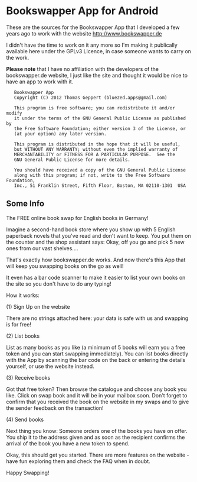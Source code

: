 # Bookswapper App for Android

These are the sources for the Bookswapper App that I developed a few years ago to work with the website http://www.bookswapper.de

I didn't have the time to work on it any more so I'm making it publically available here under the GPLv3 Licence, in case someone wants to carry on the work.

**Please note** that I have no affiliation with the developers of the bookswapper.de website, I just like the site and thought it would be nice to have an app to work with it.

```
   Bookswapper App
   Copyright (C) 2012 Thomas Geppert (bluezed.apps@gmail.com)

   This program is free software; you can redistribute it and/or modify
   it under the terms of the GNU General Public License as published by
   the Free Software Foundation; either version 3 of the License, or
   (at your option) any later version.

   This program is distributed in the hope that it will be useful,
   but WITHOUT ANY WARRANTY; without even the implied warranty of
   MERCHANTABILITY or FITNESS FOR A PARTICULAR PURPOSE.  See the
   GNU General Public License for more details.

   You should have received a copy of the GNU General Public License
   along with this program; if not, write to the Free Software Foundation,
   Inc., 51 Franklin Street, Fifth Floor, Boston, MA 02110-1301  USA
```


## Some Info

The FREE online book swap for English books in Germany!


Imagine a second-hand book store where you show up with 5 English paperback novels that you've read and don't want to keep. You put them on the counter and the shop assistant says: Okay, off you go and pick 5 new ones from our vast shelves....

That's exactly how bookswapper.de works. And now there's this App that will keep you swapping books on the go as well!

It even has a bar code scanner to make it easier to list your own books on the site so you don't have to do any typing!


How it works:

(1) Sign Up on the website

There are no strings attached here: your data is safe with us and swapping is for free!

(2) List books

List as many books as you like (a minimum of 5 books will earn you a free token and you can start swapping immediately).
You can list books directly with the App by scanning the bar code on the back or entering the details yourself, or use the website instead.

(3) Receive books

Got that free token? Then browse the catalogue and choose any book you like. Click on swap book and it will be in your mailbox soon. Don't forget to confirm that you received the book on the website in my swaps and to give the sender feedback on the transaction!

(4) Send books

Next thing you know: Someone orders one of the books you have on offer. You ship it to the address given and as soon as the recipient confirms the arrival of the book you have a new token to spend.

Okay, this should get you started. There are more features on the website - have fun exploring them and check the FAQ when in doubt.

Happy Swapping!
